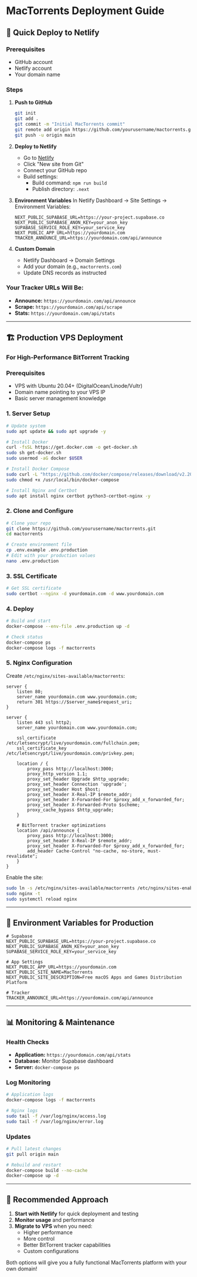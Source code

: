 # MacTorrents Deployment Guide

## 🚀 Quick Deploy to Netlify

### Prerequisites
- GitHub account
- Netlify account
- Your domain name

### Steps

1. **Push to GitHub**
   ```bash
   git init
   git add .
   git commit -m "Initial MacTorrents commit"
   git remote add origin https://github.com/yourusername/mactorrents.git
   git push -u origin main
   ```

2. **Deploy to Netlify**
   - Go to [Netlify](https://netlify.com)
   - Click "New site from Git"
   - Connect your GitHub repo
   - Build settings:
     - Build command: `npm run build`
     - Publish directory: `.next`

3. **Environment Variables**
   In Netlify Dashboard → Site Settings → Environment Variables:
   ```
   NEXT_PUBLIC_SUPABASE_URL=https://your-project.supabase.co
   NEXT_PUBLIC_SUPABASE_ANON_KEY=your_anon_key
   SUPABASE_SERVICE_ROLE_KEY=your_service_key
   NEXT_PUBLIC_APP_URL=https://yourdomain.com
   TRACKER_ANNOUNCE_URL=https://yourdomain.com/api/announce
   ```

4. **Custom Domain**
   - Netlify Dashboard → Domain Settings
   - Add your domain (e.g., `mactorrents.com`)
   - Update DNS records as instructed

### Your Tracker URLs Will Be:
- **Announce:** `https://yourdomain.com/api/announce`
- **Scrape:** `https://yourdomain.com/api/scrape`
- **Stats:** `https://yourdomain.com/api/stats`

---

## 🏗️ Production VPS Deployment

### For High-Performance BitTorrent Tracking

### Prerequisites
- VPS with Ubuntu 20.04+ (DigitalOcean/Linode/Vultr)
- Domain name pointing to your VPS IP
- Basic server management knowledge

### 1. Server Setup

```bash
# Update system
sudo apt update && sudo apt upgrade -y

# Install Docker
curl -fsSL https://get.docker.com -o get-docker.sh
sudo sh get-docker.sh
sudo usermod -aG docker $USER

# Install Docker Compose
sudo curl -L "https://github.com/docker/compose/releases/download/v2.20.0/docker-compose-$(uname -s)-$(uname -m)" -o /usr/local/bin/docker-compose
sudo chmod +x /usr/local/bin/docker-compose

# Install Nginx and Certbot
sudo apt install nginx certbot python3-certbot-nginx -y
```

### 2. Clone and Configure

```bash
# Clone your repo
git clone https://github.com/yourusername/mactorrents.git
cd mactorrents

# Create environment file
cp .env.example .env.production
# Edit with your production values
nano .env.production
```

### 3. SSL Certificate

```bash
# Get SSL certificate
sudo certbot --nginx -d yourdomain.com -d www.yourdomain.com
```

### 4. Deploy

```bash
# Build and start
docker-compose --env-file .env.production up -d

# Check status
docker-compose ps
docker-compose logs -f mactorrents
```

### 5. Nginx Configuration

Create `/etc/nginx/sites-available/mactorrents`:

```nginx
server {
    listen 80;
    server_name yourdomain.com www.yourdomain.com;
    return 301 https://$server_name$request_uri;
}

server {
    listen 443 ssl http2;
    server_name yourdomain.com www.yourdomain.com;

    ssl_certificate /etc/letsencrypt/live/yourdomain.com/fullchain.pem;
    ssl_certificate_key /etc/letsencrypt/live/yourdomain.com/privkey.pem;

    location / {
        proxy_pass http://localhost:3000;
        proxy_http_version 1.1;
        proxy_set_header Upgrade $http_upgrade;
        proxy_set_header Connection 'upgrade';
        proxy_set_header Host $host;
        proxy_set_header X-Real-IP $remote_addr;
        proxy_set_header X-Forwarded-For $proxy_add_x_forwarded_for;
        proxy_set_header X-Forwarded-Proto $scheme;
        proxy_cache_bypass $http_upgrade;
    }

    # BitTorrent tracker optimizations
    location /api/announce {
        proxy_pass http://localhost:3000;
        proxy_set_header X-Real-IP $remote_addr;
        proxy_set_header X-Forwarded-For $proxy_add_x_forwarded_for;
        add_header Cache-Control "no-cache, no-store, must-revalidate";
    }
}
```

Enable the site:
```bash
sudo ln -s /etc/nginx/sites-available/mactorrents /etc/nginx/sites-enabled/
sudo nginx -t
sudo systemctl reload nginx
```

---

## 🔧 Environment Variables for Production

```env
# Supabase
NEXT_PUBLIC_SUPABASE_URL=https://your-project.supabase.co
NEXT_PUBLIC_SUPABASE_ANON_KEY=your_anon_key
SUPABASE_SERVICE_ROLE_KEY=your_service_key

# App Settings
NEXT_PUBLIC_APP_URL=https://yourdomain.com
NEXT_PUBLIC_SITE_NAME=MacTorrents
NEXT_PUBLIC_SITE_DESCRIPTION=Free macOS Apps and Games Distribution Platform

# Tracker
TRACKER_ANNOUNCE_URL=https://yourdomain.com/api/announce
```

---

## 📊 Monitoring & Maintenance

### Health Checks
- **Application:** `https://yourdomain.com/api/stats`
- **Database:** Monitor Supabase dashboard
- **Server:** `docker-compose ps`

### Log Monitoring
```bash
# Application logs
docker-compose logs -f mactorrents

# Nginx logs
sudo tail -f /var/log/nginx/access.log
sudo tail -f /var/log/nginx/error.log
```

### Updates
```bash
# Pull latest changes
git pull origin main

# Rebuild and restart
docker-compose build --no-cache
docker-compose up -d
```

---

## 🎯 Recommended Approach

1. **Start with Netlify** for quick deployment and testing
2. **Monitor usage** and performance
3. **Migrate to VPS** when you need:
   - Higher performance
   - More control
   - Better BitTorrent tracker capabilities
   - Custom configurations

Both options will give you a fully functional MacTorrents platform with your own domain!
